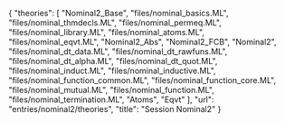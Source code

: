{
    "theories": [
        "Nominal2_Base",
        "files/nominal_basics.ML",
        "files/nominal_thmdecls.ML",
        "files/nominal_permeq.ML",
        "files/nominal_library.ML",
        "files/nominal_atoms.ML",
        "files/nominal_eqvt.ML",
        "Nominal2_Abs",
        "Nominal2_FCB",
        "Nominal2",
        "files/nominal_dt_data.ML",
        "files/nominal_dt_rawfuns.ML",
        "files/nominal_dt_alpha.ML",
        "files/nominal_dt_quot.ML",
        "files/nominal_induct.ML",
        "files/nominal_inductive.ML",
        "files/nominal_function_common.ML",
        "files/nominal_function_core.ML",
        "files/nominal_mutual.ML",
        "files/nominal_function.ML",
        "files/nominal_termination.ML",
        "Atoms",
        "Eqvt"
    ],
    "url": "entries/nominal2/theories",
    "title": "Session Nominal2"
}